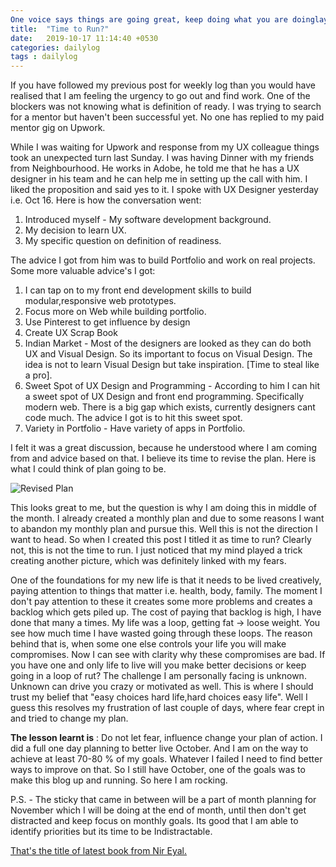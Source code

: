 ```yaml
---
One voice says things are going great, keep doing what you are doinglayout: post
title:  "Time to Run?"
date:   2019-10-17 11:14:40 +0530
categories: dailylog
tags : dailylog
---
```


If you have followed my previous post for weekly log than you would have realised that I am feeling the urgency to go out and find work.  One of the blockers was not knowing what is definition of ready.  I was trying to search for a mentor but haven't been successful yet.  No one has replied to my paid mentor gig on Upwork.  

While I was waiting for Upwork and response from my UX colleague things took an unexpected turn last Sunday.  I was having Dinner with my friends from Neighbourhood.  He works in Adobe, he told me that he has a UX designer in his team and he can help me in setting up the call with him.  I liked the proposition and said yes to it.  I spoke with UX Designer yesterday i.e. Oct 16. Here is how the conversation went:

1. Introduced myself - My software development background.
2. My decision to learn UX.
3. My specific question on definition of readiness.

The advice I got from him was to build Portfolio and work on real projects.  Some more valuable advice's I got:

1. I can tap on to my front end development skills to build modular,responsive web prototypes.
2. Focus more on Web while building portfolio.
3. Use Pinterest to get influence by design 
4. Create UX Scrap Book
5. Indian Market - Most of the designers are looked as they can do both UX and Visual Design. So its important to focus on Visual Design.  The idea is not to learn Visual Design but take inspiration. [Time to steal like a pro].
6. Sweet Spot of UX Design and Programming - According to him I can hit a sweet spot of UX Design and front end programming. Specifically modern web.  There is a big gap which exists, currently designers cant code much.  The advice I got is to hit this sweet spot.
7. Variety in Portfolio - Have variety of apps in Portfolio.

I felt it was a great discussion, because he understood where I am coming from and advice based on that.  I believe its time to revise the plan. Here is what I could think of plan going to be.

![Revised Plan]({{site.baseurl}}/assets/images/plan-17Oct19.jpg)

This looks great to me, but the question is why I am doing this in middle of the month.  I already created a monthly plan and due to some reasons I want to abandon my monthly plan and pursue this.  Well this is not the direction I want to head.  So when I created this post I titled it as time to run?  Clearly not, this is not the time to run.  I just noticed that my mind played a trick creating another picture, which was definitely linked with my fears. 

One of the foundations for my new life is that it needs to be lived creatively, paying attention to things that matter i.e. health, body, family.  The moment I don't pay attention to these it creates some more problems and creates a backlog which gets piled up.  The cost of paying that backlog is high, I have done that many a times.  My life was a loop, getting fat -> loose weight.  You see how much time I have wasted going through these loops.  The reason behind that is, when some one else controls your life you will make compromises.  Now I can see with clarity why these compromises are bad.  If you have one and only life to live will you make better decisions or keep going in a loop of rut?   The challenge I am personally facing is unknown.  Unknown can drive you crazy or motivated  as well.  This is where I should trust my belief that "easy choices hard life,hard choices easy life".  Well I guess this resolves my frustration of last couple of days, where fear crept in and tried to change my plan.

**The lesson learnt is** :  Do not let fear, influence change your plan of action.  I did a full one day planning to better live October.  And I am on the way to achieve at least 70-80 % of my goals. Whatever  I failed I need to find better ways to improve on that.  So I still have October, one of the goals was to make this blog up and running.  So here I am rocking. 

P.S. -  The sticky that came in between will be a part of month planning for November which I will be doing at the end of month, until then don't get distracted and keep focus on monthly goals.  Its good that I am able to identify priorities but its time to be Indistractable.  

[That's the title of latest book from Nir Eyal.](https://www.nirandfar.com/indistractable/)



